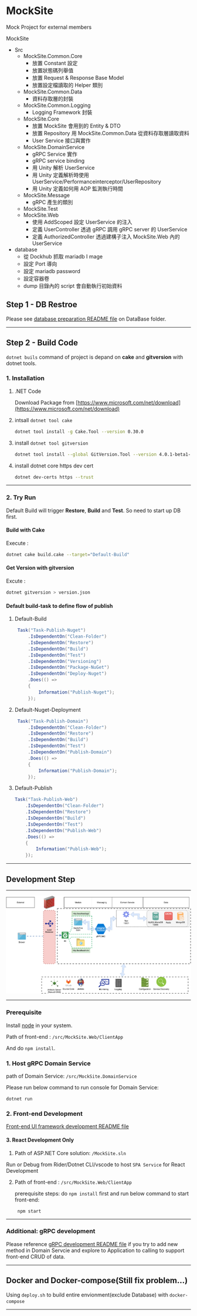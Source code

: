 # MockSite

Mock Project for external members

MockSite
- Src
  - MockSite.Common.Core
    - 放置 Constant 設定
    - 放置狀態碼列舉值
    - 放置 Request & Response Base Model
    - 放置設定檔讀取的 Helper 類別
  - MockSite.Common.Data
    - 資料存取層的封裝
  - MockSite.Common.Logging
    - Logging Framework 封裝
  - MockSite.Core
    - 放置 MockSite 會用到的 Entity & DTO
    - 放置 Repository 用 MockSite.Common.Data 從資料存取層讀取資料
    - User Service 接口與實作
  - MockSite.DomainService
    - gRPC Service 實作
    - gRPC service binding
    - 用 Unity 解析 UserService 
    - 用 Unity 定義解析時使用 UserService/Performanceinterceptor/UserRepository
    - 用 Unity 定義如何用 AOP 監測執行時間
  - MockSite.Message
    - gRPC 產生的類別
  - MockSite.Test
  - MockSite.Web
    - 使用 AddScoped 設定 UserService 的注入
    - 定義 UserController 透過 gRPC 調用 gRPC server 的 UserService 
    - 定義 AuthorizedController 透過建構子注入 MockSite.Web 內的 UserService
- database
  - 從 Dockhub 抓取 mariadb I mage
  - 設定 Port 導向
  - 設定 mariadb password
  - 設定容器卷
  - dump 目錄內的 script 會自動執行初始資料

## Step 1 - DB Restroe

Please see [database preparation README file](Database/README.md) on DataBase folder.

---

## Step 2 - Build Code

 `dotnet buils` command of project is depand on **cake** and **gitversion** with dotnet tools.

### 1. Installation

1. .NET Code

    Download Package from
    [https://www.microsoft.com/net/download](https://www.microsoft.com/net/download)

2. intsall `dotnet tool cake`

    ```bash
    dotnet tool install -g Cake.Tool --version 0.30.0
    ```

3. install `dotnet tool gitversion`

    ```bash
    dotnet tool install --global GitVersion.Tool --version 4.0.1-beta1-47
    ```

4. install dotnet core https dev cert

    ```bash
    dotnet dev-certs https --trust
    ```

---

### 2. Try Run

Default Build will trigger **Restore**, **Build** and **Test**. So need to start up DB first.

#### Build with Cake

Execute :

```bash
dotnet cake build.cake --target="Default-Build"
```

#### Get Version with gitversion

Excute :

```bash
dotnet gitversion > version.json
```

#### Default build-task to define flow of publish

1. Default-Build

   ```csharp
    Task("Task-Publish-Nuget")
        .IsDependentOn("Clean-Folder")
        .IsDependentOn("Restore")
        .IsDependentOn("Build")
        .IsDependentOn("Test")
        .IsDependentOn("Versioning")
        .IsDependentOn("Package-NuGet")
        .IsDependentOn("Deploy-Nuget")
        .Does(() =>
        {
            Information("Publish-Nuget");
        });
   ```

2. Default-Nuget-Deployment

   ```csharp
    Task("Task-Publish-Domain")
        .IsDependentOn("Clean-Folder")
        .IsDependentOn("Restore")
        .IsDependentOn("Build")
        .IsDependentOn("Test")
        .IsDependentOn("Publish-Domain")
        .Does(() =>
        {
            Information("Publish-Domain");
        });
   ```

3. Default-Publish

    ```csharp
    Task("Task-Publish-Web")
        .IsDependentOn("Clean-Folder")
        .IsDependentOn("Restore")
        .IsDependentOn("Build")
        .IsDependentOn("Test")
        .IsDependentOn("Publish-Web")
        .Does(() =>
        {
            Information("Publish-Web");
        });
    ```

---

## Development Step

---

![System_Layer_HLD-MockSite.png](images/System_Layer_HLD-MockSite.png)

---

### Prerequisite ###

Install [node](https://nodejs.org/en/download/) in your system.

Path of front-end : `/src/MockSite.Web/ClientApp`

And do `npm install`.

### 1. Host gRPC Domain Service ###

path of Domain Service: `/src/MockSite.DomainService`

Please run below command to run console for Domain Service:

    dotnet run

### 2. Front-end Development

[Front-end UI framework development README file](/src/MockSite.Web/ClientApp/README.md)

#### 3. React Development Only

1. Path of ASP.NET Core solution: `/MockSite.sln`

Run or Debug from Rider/Dotnet CLI/vscode to host `SPA Service` for React Development

2. Path of front-end : `/src/MockSite.Web/ClientApp`

   prerequisite steps: do `npm install` first and run below command to start front-end:

        npm start

---

### Additional: gRPC development

Please reference [gRPC development README file](protos/README.md) if you try to add new method in Domain Servcie and explore to Application to calling to support front-end CRUD of data.

---

## Docker and Docker-compose(Still fix problem...)

Using `deploy.sh` to build entire envionment(exclude Database) with `docker-compose`

---
